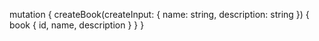 mutation {
  createBook(createInput: {
    name: string,
    description: string
  }) {
    book {
      id,
      name,
      description
    }
  }
}